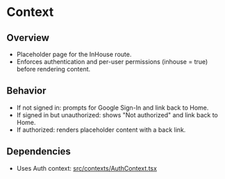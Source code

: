 # Context

## Overview
- Placeholder page for the InHouse route.
- Enforces authentication and per-user permissions (inhouse = true) before rendering content.

## Behavior
- If not signed in: prompts for Google Sign-In and link back to Home.
- If signed in but unauthorized: shows "Not authorized" and link back to Home.
- If authorized: renders placeholder content with a back link.

## Dependencies
- Uses Auth context: [src/contexts/AuthContext.tsx](src/contexts/AuthContext.tsx)